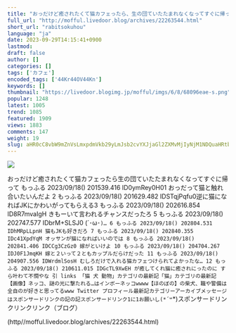 ```yaml
---
title: "おっだけど癒されたくて猫カフェったら、生の団ていたたまれなくなってすぐに帰って… もっふるん"
full_url: "http://mofful.livedoor.blog/archives/22263544.html"
short_url: "rabitsokuhou"
language: "ja"
date: 2023-09-29T14:15:41+0900
lastmod: 
draft: false
author: []
categories: []
tags: ['カフェ']
encoded_tags: ['44Kr44OV44Kn']
keywords: []
thumbnail: "https://livedoor.blogimg.jp/mofful/imgs/6/8/68096eae-s.png"
popular: 1248
latest: 1005
trend: 1085
featured: 1909
views: 1883
comments: 147
weight: 19
slug: aHR0cC8vbW9mZnVsLmxpdmVkb29yLmJsb2cvYXJjaGl2ZXMvMjIyNjM1NDQuaHRtbA==
---
```


![](https://livedoor.blogimg.jp/mofful/imgs/6/8/68096eae-s.png)

おっだけど癒されたくて猫カフェったら生の団ていたたまれなくなってすぐに帰って もっふる 2023/09/18() 201539.416 ID0ymRey0H01 おっだって猫と触れ合いたいんだよ 2 もっふる 2023/09/18() 201629.482 IDSTqjPqfu0逆に猫になればJKにかわいがってもらえる3 もっふる 2023/09/18() 202616.854 ID8R7mvaIgH きもーいて言われるチャンスだったろ 5 もっふる 2023/09/18() 202747.577 IDbrM+SLSJ0 (´･ω･`)… 6 もっふる 2023/09/18() 202804.531 IDhMRpLLpnH 猫もJKも好きだろ 7 もっふる 2023/09/18() 202840.355 IDc41XpdYqM オッサンが猫になればいいのでは 8 もっふる 2023/09/18() 202841.406 IDCCg3CzGz0 嫁がといけよ 10 もっふる 2023/09/18() 204704.267 IDJ0F1JmqKH 嫁と２いって２ともカップルだらけだった 11 もっふる 2023/09/18() 204907.556 IDWrdmlSosH むしろだけで入れる猫カフェつけられてよかったな… 12 もっふる 2023/09/18() 210611.015 IDGcTL9XwEH が癒してくれ猫に癒されにったのに すら叶わて不憫やな 引 links 「猫 犬 動物」カテゴリの最新記「猫」カテゴリの最新記 【画像】ネッコ、謎の光に撃たれる…はインボーネッコwwww【ほのぼの】の柴犬、職や警備は全自のが好きと思ってるwww Twitter プロフィール最新記カテゴリーアーカイブメッセージはスポンサードリンクの記の記スポンサードリンク1に1お願いし(*´꒳`*)スポンサードリンクリンクリンク（ブログ）

(http//mofful.livedoor.blog/archives/22263544.html)
